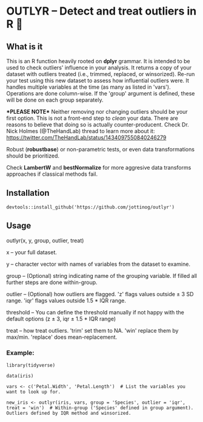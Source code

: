 # **OUTLYR – Detect and treat outliers in R** :rocket:

## What is it

This is an R function heavily rooted on **dplyr** grammar. It is intended to be used to check outliers' influence in your analysis. It returns a copy of your dataset with outliers treated (i.e., trimmed, replaced, or winsorized). Re-run your test using this new dataset to assess how influential outliers were. It handles multiple variables at the time (as many as listed in 'vars'). Operations are done column-wise. If the 'group' argument is defined, these will be done on each group separately. 

**\*PLEASE NOTE\*** Neither removing nor changing outliers should be your first option. This is not a front-end step to *clean* your data. There are reasons to believe that doing so is actually counter-producent. Check Dr. Nick Holmes (@TheHandLab) thread to learn more about it: https://twitter.com/TheHandLab/status/1434097550840246279

Robust (**robustbase**) or non-parametric tests, or even data transformations should be prioritized. 

Check **LambertW** and **bestNormalize** for more aggresive data transforms approaches if classical methods fail.

## Installation

```devtools::install_github('https://github.com/jottinog/outlyr')```

## Usage

outlyr(x, y, group, outlier, treat) 

 x – your full dataset. 
 
 y – character vector with names of variables from the dataset to examine.
 
 group – (Optional) string indicating name of the grouping variable. If filled all further steps are done within-group.
 
 outlier – (Optional) how outliers are flagged. 'z' flags values outside ± 3 SD range. 'iqr' flags values outside 1.5 * IQR range.

 threshold – You can define the threshold manually if not happy with the default options (z ± 3, iqr ± 1.5 * IQR range)
 
 treat – how treat outliers. 'trim' set them to NA. 'win' replace them by max/min. 'replace' does mean-replacement.
 
 ### Example:

    library(tidyverse)
    
    data(iris)

    vars <- c('Petal.Width', 'Petal.Length')  # List the variables you want to look up for.

    new_iris <- outlyr(iris, vars, group = 'Species', outlier = 'iqr', treat = 'win')  # Within-group ('Species' defined in group argument). Outliers defined by IQR method and winsorized.
    
